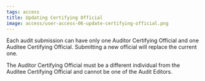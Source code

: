 ```yaml
---
tags: access
title: Updating Certifying Official
image: access/user-access-06-update-certifying-official.png
---
```


Each audit submission can have only one Auditor Certifying Official and one Auditee Certifying Official. Submitting a new official will replace the current one.

The Auditor Certifying Official must be a different individual from the Auditee Certifying Official and cannot be one of the Audit Editors.
